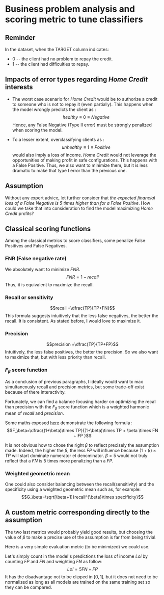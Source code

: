 # Business problem analysis and scoring metric to tune classifiers

## Reminder
In the dataset, when the TARGET column indicates:
- 0 -- the client had no problem to repay the credit.
- 1 -- the client had difficulties to repay.

## Impacts of error types regarding *Home Credit* interests

- The worst case scenario for *Home Credit* would be to authorize a credit to someone who is not to repay it (even partially). This happens when the model wrongly predicts the client as : $$healthy\equiv 0 \equiv Negative$$ Hence, any False Negative (Type II error) must be strongly penalized when scoring the model.

- To a lesser extent, overclassifying clients as :$$unhealthy\equiv 1\equiv Positive$$ would also imply a loss of income. *Home Credit* would not leverage the opportunities of making profit in safe configurations. This happens with a False Positive. Thus, we also want to minimize them, but it is less dramatic to make that type I error than the previous one.

## Assumption 
Without any expert advice, let further consider that *the expected financial loss of a False Negative is 5 times higher than for a False Positive*. How could we take that into consideration to find the model maximizing *Home Credit* profits?

## Classical scoring functions 
Among the classical metrics to score classifiers, some penalize False Positives and False Negatives.

### FNR (False negative rate)

We absolutely want to minimize $FNR$.
$$FNR= 1-recall$$
Thus, it is equivalent to maximize the recall.
### Recall or sensitivity
$$recall =\dfrac{TP}{TP+FN}$$
This formula suggests intuitively that the less false negatives, the better the recall. It is consistent. As stated before, I would love to maximize it.

### Precision 

$$precision =\dfrac{TP}{TP+FP}$$
Intuitively, the less false positives, the better the precision. So we also want to maximize that, but with less priority than recall.

  
### $F_\beta$ score function

As a conclusion of previous paragraphs, I ideally would want to max simultaneously recall and precision metrics, but some trade-off exist because of there interactivity.

Fortunately, we can find a balance focusing harder on optimizing the recall than precision with the $F_\beta$ score function which is a weighted harmonic mean of $recall$ and $precision$.

Some maths exposed [here](https://stats.stackexchange.com/questions/503511/precision-and-recall-for-highly-imbalanced-data) demonstrate the following formula :
$$F_\beta=\dfrac{(1+\beta)\times TP}{(1+\beta)\times TP + \beta \times FN + FP }$$

It is not obvious how to chose the right $\beta$ to reflect precisely the assumption made. Indeed, the higher the $\beta$, the less $FP$ will influence because $(1+\beta)\times TP$ will start dominate numerator et denominator. $\beta=5$ would not truly reflect that a $FN$ is 5 times more penalizing than a $FP$.

### Weighted geometric mean
One could also consider balancing between the recall(sensitivity) and the specificity using a weighted geometric mean such as, for example:
$$G_\beta=\sqrt[\beta+1]{recall^{\beta}\times specificity}$$

## A custom metric corresponding directly to the assumption
The two last metrics would probably yield good results, but choosing the value of $\beta$ to make a precise use of the assumption is far from being trivial.

Here is a very simple evaluation metric (to be minimized) we could use.

Let's simply count in the model's predictions the loss of income $LoI$ by counting $FP$ and $FN$ and weighting $FN$ as follow: $$LoI=5FN+FP$$ It has the disadvantage not to be clipped in $[0,1]$, but it does not need to be normalized as long as all models are trained on the same training set so they can be compared.  





   